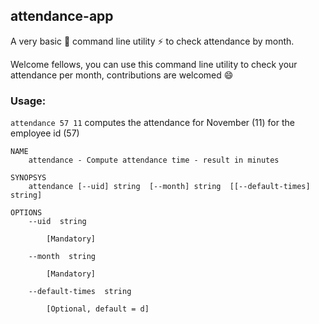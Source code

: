 ## attendance-app 

A very basic :beginner: command line utility :zap: to check attendance by month.

Welcome fellows, you can use this command line utility to check your attendance per month, contributions are welcomed :smile:

### Usage:

```attendance 57 11``` computes the attendance for November (11) for the employee id (57)

```
NAME
	attendance - Compute attendance time - result in minutes

SYNOPSYS
	attendance [--uid] string  [--month] string  [[--default-times] string]  

OPTIONS
	--uid  string
		
		[Mandatory]

	--month  string
		
		[Mandatory]

	--default-times  string
		
		[Optional, default = d]
```
